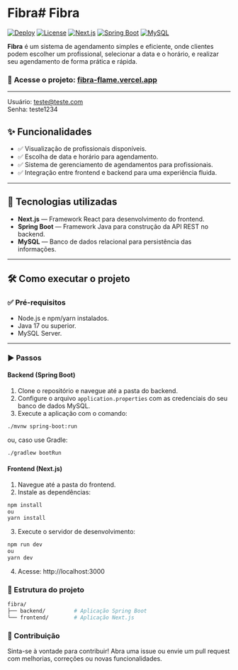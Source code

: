 # Fibra# Fibra

[![Deploy](https://img.shields.io/badge/Deploy-Vercel-000?logo=vercel)](https://fibra-flame.vercel.app/)
[![License](https://img.shields.io/badge/License-MIT-blue.svg)](LICENSE)
[![Next.js](https://img.shields.io/badge/Frontend-Next.js-000?logo=nextdotjs)](https://nextjs.org/)
[![Spring Boot](https://img.shields.io/badge/Backend-SpringBoot-6DB33F?logo=springboot)](https://spring.io/projects/spring-boot)
[![MySQL](https://img.shields.io/badge/Database-MySQL-4479A1?logo=mysql)](https://www.mysql.com/)

**Fibra** é um sistema de agendamento simples e eficiente, onde clientes podem escolher um profissional, selecionar a data e o horário, e realizar seu agendamento de forma prática e rápida.

### 🔗 **Acesse o projeto:** [fibra-flame.vercel.app](https://fibra-flame.vercel.app/) 
---
Usuário: teste@teste.com <br/>
Senha: teste1234


## ✨ Funcionalidades

- ✅ Visualização de profissionais disponíveis.
- ✅ Escolha de data e horário para agendamento.
- ✅ Sistema de gerenciamento de agendamentos para profissionais.
- ✅ Integração entre frontend e backend para uma experiência fluida.

---

## 🚀 Tecnologias utilizadas

- **Next.js** — Framework React para desenvolvimento do frontend.
- **Spring Boot** — Framework Java para construção da API REST no backend.
- **MySQL** — Banco de dados relacional para persistência das informações.

---

## 🛠️ Como executar o projeto

### ✅ Pré-requisitos

- Node.js e npm/yarn instalados.
- Java 17 ou superior.
- MySQL Server.

---

### ▶️ Passos

#### Backend (Spring Boot)

1. Clone o repositório e navegue até a pasta do backend.
2. Configure o arquivo `application.properties` com as credenciais do seu banco de dados MySQL.
3. Execute a aplicação com o comando:

```bash
./mvnw spring-boot:run
```

ou, caso use Gradle:

```bash
./gradlew bootRun
```

#### Frontend (Next.js)

1. Navegue até a pasta do frontend.
2. Instale as dependências:

```bash
npm install
ou
yarn install
```

3. Execute o servidor de desenvolvimento:

```bash
npm run dev
ou
yarn dev
```

4. Acesse: http://localhost:3000


### 📂 Estrutura do projeto

```bash
fibra/
├── backend/         # Aplicação Spring Boot
└── frontend/        # Aplicação Next.js
```

### 🤝 Contribuição
Sinta-se à vontade para contribuir! Abra uma issue ou envie um pull request com melhorias, correções ou novas funcionalidades.
